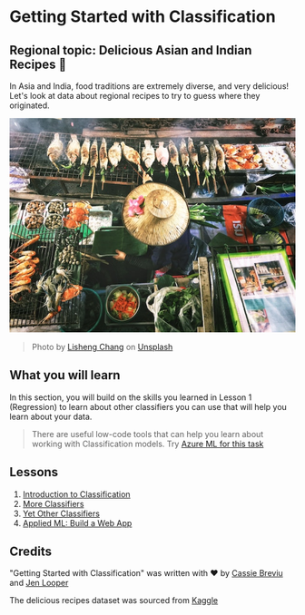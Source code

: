 # Getting Started with Classification
## Regional topic: Delicious Asian and Indian Recipes 🍜

In Asia and India, food traditions are extremely diverse, and very delicious! Let's look at data about regional recipes to try to guess where they originated.

![Thai food seller](./images/thai-food.jpg)
> Photo by <a href="https://unsplash.com/@changlisheng?utm_source=unsplash&utm_medium=referral&utm_content=creditCopyText">Lisheng Chang</a> on <a href="https://unsplash.com/s/photos/asian-food?utm_source=unsplash&utm_medium=referral&utm_content=creditCopyText">Unsplash</a>
  
## What you will learn

In this section, you will build on the skills you learned in Lesson 1 (Regression) to learn about other classifiers you can use that will help you learn about your data.

> There are useful low-code tools that can help you learn about working with Classification models. Try [Azure ML for this task](https://docs.microsoft.com/learn/modules/create-classification-model-azure-machine-learning-designer/?WT.mc_id=academic-15963-cxa)

## Lessons

1. [Introduction to Classification](1-Introduction/README.md)
2. [More Classifiers](2-Classifiers-1/README.md)
3. [Yet Other Classifiers](3-Classifiers-2/README.md)
4. [Applied ML: Build a Web App](4-Applied/README.md)
## Credits

"Getting Started with Classification" was written with ♥️ by [Cassie Breviu](https://www.twitter.com/cassieview) and [Jen Looper](https://www.twitter.com/jenlooper)

The delicious recipes dataset was sourced from [Kaggle](https://www.kaggle.com/hoandan/asian-and-indian-cuisines)